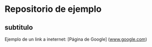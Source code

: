 # Repositorio de ejemplo
## subtitulo

Ejemplo de un link a ineternet: [Página de Google] (www.google.com)


